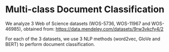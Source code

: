 # Multi-class Document Classification

We analyze 3 Web of Science datasets (WOS-5736, WOS-11967 and WOS-46985), obtained from:
https://data.mendeley.com/datasets/9rw3vkcfy4/2

For each of the 3 datasets, we use 3 NLP methods (word2vec, GloVe and BERT) to perform document classification.

